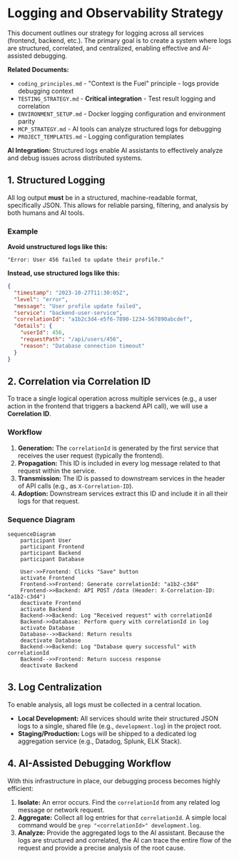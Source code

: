 # Logging and Observability Strategy

This document outlines our strategy for logging across all services (frontend, backend, etc.). The primary goal is to create a system where logs are structured, correlated, and centralized, enabling effective and AI-assisted debugging.

**Related Documents:**
- `coding_principles.md` - "Context is the Fuel" principle - logs provide debugging context
- `TESTING_STRATEGY.md` - **Critical integration** - Test result logging and correlation
- `ENVIRONMENT_SETUP.md` - Docker logging configuration and environment parity
- `MCP_STRATEGY.md` - AI tools can analyze structured logs for debugging
- `PROJECT_TEMPLATES.md` - Logging configuration templates

**AI Integration:** Structured logs enable AI assistants to effectively analyze and debug issues across distributed systems.

## 1. Structured Logging

All log output **must** be in a structured, machine-readable format, specifically JSON. This allows for reliable parsing, filtering, and analysis by both humans and AI tools.

### Example

**Avoid unstructured logs like this:**
```
"Error: User 456 failed to update their profile."
```

**Instead, use structured logs like this:**
```json
{
  "timestamp": "2023-10-27T11:30:05Z",
  "level": "error",
  "message": "User profile update failed",
  "service": "backend-user-service",
  "correlationId": "a1b2c3d4-e5f6-7890-1234-567890abcdef",
  "details": {
    "userId": 456,
    "requestPath": "/api/users/456",
    "reason": "Database connection timeout"
  }
}
```

## 2. Correlation via Correlation ID

To trace a single logical operation across multiple services (e.g., a user action in the frontend that triggers a backend API call), we will use a **Correlation ID**.

### Workflow

1.  **Generation:** The `correlationId` is generated by the first service that receives the user request (typically the frontend).
2.  **Propagation:** This ID is included in every log message related to that request within the service.
3.  **Transmission:** The ID is passed to downstream services in the header of API calls (e.g., as `X-Correlation-ID`).
4.  **Adoption:** Downstream services extract this ID and include it in all their logs for that request.

### Sequence Diagram

```mermaid
sequenceDiagram
    participant User
    participant Frontend
    participant Backend
    participant Database

    User->>Frontend: Clicks "Save" button
    activate Frontend
    Frontend->>Frontend: Generate correlationId: "a1b2-c3d4"
    Frontend->>Backend: API POST /data (Header: X-Correlation-ID: "a1b2-c3d4")
    deactivate Frontend
    activate Backend
    Backend->>Backend: Log "Received request" with correlationId
    Backend->>Database: Perform query with correlationId in log
    activate Database
    Database-->>Backend: Return results
    deactivate Database
    Backend->>Backend: Log "Database query successful" with correlationId
    Backend-->>Frontend: Return success response
    deactivate Backend
```

## 3. Log Centralization

To enable analysis, all logs must be collected in a central location.

*   **Local Development:** All services should write their structured JSON logs to a single, shared file (e.g., `development.log`) in the project root.
*   **Staging/Production:** Logs will be shipped to a dedicated log aggregation service (e.g., Datadog, Splunk, ELK Stack).

## 4. AI-Assisted Debugging Workflow

With this infrastructure in place, our debugging process becomes highly efficient:

1.  **Isolate:** An error occurs. Find the `correlationId` from any related log message or network request.
2.  **Aggregate:** Collect all log entries for that `correlationId`. A simple local command would be `grep "<correlationId>" development.log`.
3.  **Analyze:** Provide the aggregated logs to the AI assistant. Because the logs are structured and correlated, the AI can trace the entire flow of the request and provide a precise analysis of the root cause. 